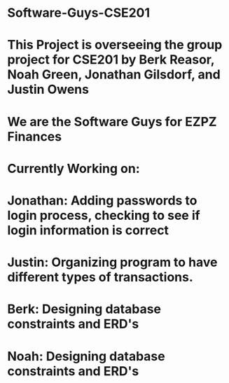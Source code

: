 # Software-Guys-CSE201

# This Project is overseeing the group project for CSE201 by Berk Reasor, Noah Green, Jonathan Gilsdorf, and Justin Owens

# We are the Software Guys for EZPZ Finances

# Currently Working on:

# Jonathan: Adding passwords to login process, checking to see if login information is correct

# Justin: Organizing program to have different types of transactions.

# Berk: Designing database constraints and ERD's

# Noah: Designing database constraints and ERD's
